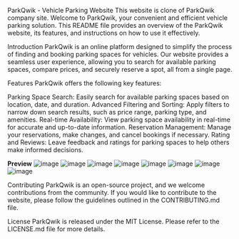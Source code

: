 ParkQwik - Vehicle Parking Website
This website is clone of ParkQwik company site.
Welcome to ParkQwik, your convenient and efficient vehicle parking solution. This README file provides an overview of the ParkQwik website, its features, and instructions on how to use it effectively.

Introduction
ParkQwik is an online platform designed to simplify the process of finding and booking parking spaces for vehicles. Our website provides a seamless user experience, allowing you to search for available parking spaces, compare prices, and securely reserve a spot, all from a single page.

Features
ParkQwik offers the following key features:

Parking Space Search: Easily search for available parking spaces based on location, date, and duration.
Advanced Filtering and Sorting: Apply filters to narrow down search results, such as price range, parking type, and amenities.
Real-time Availability: View parking space availability in real-time for accurate and up-to-date information.
Reservation Management: Manage your reservations, make changes, and cancel bookings if necessary.
Rating and Reviews: Leave feedback and ratings for parking spaces to help others make informed decisions.

**Preview**
![image](https://github.com/KSKDhasan/ParkQwik--Website/assets/130535979/9594e537-e826-4ceb-908b-ecdc32edd16a)
![image](https://github.com/KSKDhasan/ParkQwik--Website/assets/130535979/72613297-71d7-4f4c-b81d-7ca40979d706)
![image](https://github.com/KSKDhasan/ParkQwik--Website/assets/130535979/43b3b034-70b5-406f-8dd4-b3c18a46cb8f)
![image](https://github.com/KSKDhasan/ParkQwik--Website/assets/130535979/a7d4afb6-d2b8-4e97-8381-c005c5377d02)
![image](https://github.com/KSKDhasan/ParkQwik--Website/assets/130535979/c4172149-8c39-4b31-a6d7-971895470432)
![image](https://github.com/KSKDhasan/ParkQwik--Website/assets/130535979/2667accd-19b9-4dbf-b7c8-c08d2eaab87f)
![image](https://github.com/KSKDhasan/ParkQwik--Website/assets/130535979/5375a247-943c-47e9-95f6-f2c1cfae069a)
![image](https://github.com/KSKDhasan/ParkQwik--Website/assets/130535979/78f32f5d-bcfb-4645-bac6-27819329aca1)

Contributing
ParkQwik is an open-source project, and we welcome contributions from the community. If you would like to contribute to the website, please follow the guidelines outlined in the CONTRIBUTING.md file.

License
ParkQwik is released under the MIT License. Please refer to the LICENSE.md file for more details.
